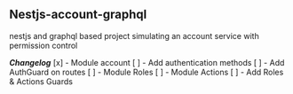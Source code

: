 ## Nestjs-account-graphql

nestjs and graphql based project simulating an account service with permission control

**_Changelog_**
[x] - Module account
[ ] - Add authentication methods
[ ] - Add AuthGuard on routes
[ ] - Module Roles
[ ] - Module Actions
[ ] - Add Roles & Actions Guards
